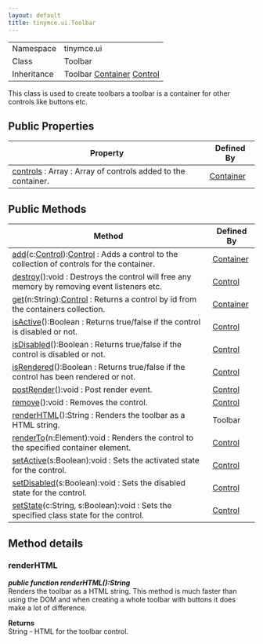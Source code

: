 ```yaml
---
layout: default
title: tinymce.ui.Toolbar
---
```


|  |  |
| --- | --- |
| Namespace | tinymce.ui |
| Class | Toolbar |
| Inheritance | <span>Toolbar</span> <span>[Container](../ui/class_tinymce.ui.Container.html)</span> <span class="last">[Control](../ui/class_tinymce.ui.Control.html)</span> |

This class is used to create toolbars a toolbar is a container for other controls like buttons etc.

## Public Properties

| Property | Defined By |
| --- | --- |
| [controls](#controls) : Array : Array of controls added to the container. | [Container](../ui/class_tinymce.ui.Container.html) |

## Public Methods

| Method | Defined By |
| --- | --- |
| [add](#add)(c:[Control](../ui/class_tinymce.ui.Control.html)):[Control](../ui/class_tinymce.ui.Control.html) : Adds a control to the collection of controls for the container. | [Container](../ui/class_tinymce.ui.Container.html) |
| [destroy](#destroy)():void : Destroys the control will free any memory by removing event listeners etc. | [Control](../ui/class_tinymce.ui.Control.html) |
| [get](#get)(n:String):[Control](../ui/class_tinymce.ui.Control.html) : Returns a control by id from the containers collection. | [Container](../ui/class_tinymce.ui.Container.html) |
| [isActive](#isactive)():Boolean : Returns true/false if the control is disabled or not. | [Control](../ui/class_tinymce.ui.Control.html) |
| [isDisabled](#isdisabled)():Boolean : Returns true/false if the control is disabled or not. | [Control](../ui/class_tinymce.ui.Control.html) |
| [isRendered](#isrendered)():Boolean : Returns true/false if the control has been rendered or not. | [Control](../ui/class_tinymce.ui.Control.html) |
| [postRender](#postrender)():void : Post render event. | [Control](../ui/class_tinymce.ui.Control.html) |
| [remove](#remove)():void : Removes the control. | [Control](../ui/class_tinymce.ui.Control.html) |
| [renderHTML](#renderhtml)():String : Renders the toolbar as a HTML string. | Toolbar |
| [renderTo](#renderto)(n:Element):void : Renders the control to the specified container element. | [Control](../ui/class_tinymce.ui.Control.html) |
| [setActive](#setactive)(s:Boolean):void : Sets the activated state for the control. | [Control](../ui/class_tinymce.ui.Control.html) |
| [setDisabled](#setdisabled)(s:Boolean):void : Sets the disabled state for the control. | [Control](../ui/class_tinymce.ui.Control.html) |
| [setState](#setstate)(c:String, s:Boolean):void : Sets the specified class state for the control. | [Control](../ui/class_tinymce.ui.Control.html) |

## Method details

### renderHTML 

***public function renderHTML():String***  
Renders the toolbar as a HTML string. This method is much faster than using the DOM and when creating a whole toolbar with buttons it does make a lot of difference.      

**Returns**  
String - HTML for the toolbar control.